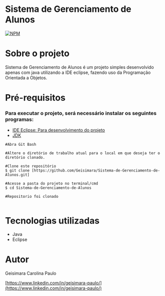 # Sistema de Gerenciamento de Alunos

[![NPM](https://camo.githubusercontent.com/a581cd1e13be14972f2eca7065fa686ab5718b9c233570190f92be36ed39664e/68747470733a2f2f696d672e736869656c64732e696f2f6e706d2f6c2f7265616374)](https://github.com/Geisimara/GameStart-Website-Template/blob/main/LICENSE)

# Sobre o projeto


Sistema de Gerenciamento de Alunos é um projeto simples desenvolvido apenas com java utilizando a IDE eclipse, fazendo uso da Programação Orientada a Objetos.

# Pré-requisitos

### Para executar o projeto, será necessário instalar os seguintes programas:

-  [IDE Eclipse: Para desenvolvimento do projeto](https://www.eclipse.org/eclipseide/)
- [JDK](https://www.oracle.com/br/java/technologies/javase-downloads.html)
```
#Abra Git Bash

#Altere o diretório de trabalho atual para o local em que deseja ter o diretório clonado.

#Clone este repositório
$ git clone [https://github.com/Geisimara/Sistema-de-Gerenciamento-de-Alunos.git]

#Acesse a pasta do projeto no terminal/cmd
$ cd Sistema-de-Gerenciamento-de-Alunos

#Repositorio foi clonado 


 ```

# Tecnologias utilizadas

- Java
- Eclipse


# Autor

Geisimara Carolina Paulo

[https://www.linkedin.com/in/geisimara-paulo/](https://www.linkedin.com/in/geisimara-paulo/)
